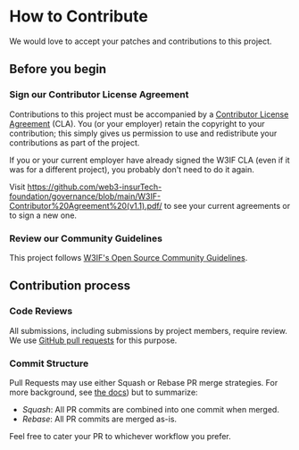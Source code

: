 # How to Contribute

We would love to accept your patches and contributions to this project.

## Before you begin

### Sign our Contributor License Agreement

Contributions to this project must be accompanied by a
[Contributor License Agreement](https://cla.developers.google.com/about) (CLA).
You (or your employer) retain the copyright to your contribution; this simply
gives us permission to use and redistribute your contributions as part of the
project.

If you or your current employer have already signed the W3IF CLA (even if it
was for a different project), you probably don't need to do it again.

Visit <https://github.com/web3-insurTech-foundation/governance/blob/main/W3IF-Contributor%20Agreement%20(v1.1).pdf/> to see your current agreements or to
sign a new one.

### Review our Community Guidelines

This project follows
[W3IF's Open Source Community Guidelines](https://github.com/web3-insurTech-foundation/governance/blob/main/W3IF-Contributor%20Agreement%20(v1.1).pdf).

## Contribution process

### Code Reviews

All submissions, including submissions by project members, require review. We
use [GitHub pull requests](https://docs.github.com/articles/about-pull-requests)
for this purpose.

### Commit Structure

Pull Requests may use either Squash or Rebase PR merge strategies. For more
background, see
[the docs](https://docs.github.com/en/repositories/configuring-branches-and-merges-in-your-repository/configuring-pull-request-merges/about-merge-methods-on-github))
but to summarize:

- _Squash_: All PR commits are combined into one commit when merged.
- _Rebase_: All PR commits are merged as-is.

Feel free to cater your PR to whichever workflow you prefer.
